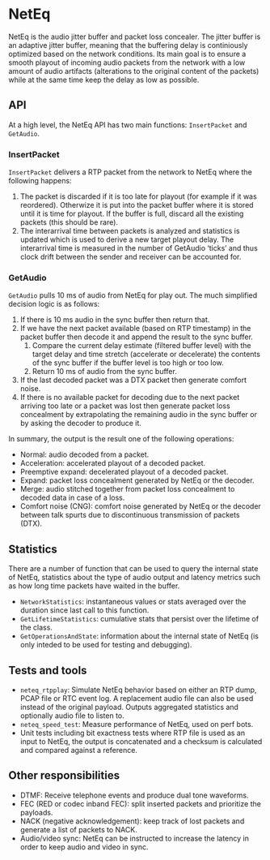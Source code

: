 <?% config.freshness.reviewed = '2021-04-13' %?>
<?% config.freshness.owner = 'jakobi' %?>

# NetEq

NetEq is the audio jitter buffer and packet loss concealer. The jitter buffer is
an adaptive jitter buffer, meaning that the buffering delay is continiously
optimized based on the network conditions. Its main goal is to ensure a smooth
playout of incoming audio packets from the network with a low amount of audio
artifacts (alterations to the original content of the packets) while at the same
time keep the delay as low as possible.

## API

At a high level, the NetEq API has two main functions: `InsertPacket` and
`GetAudio`.

### InsertPacket

`InsertPacket` delivers a RTP packet from the network to NetEq where the
following happens:

1.  The packet is discarded if it is too late for playout (for example if it was
    reordered). Otherwize it is put into the packet buffer where it is stored
    until it is time for playout. If the buffer is full, discard all the
    existing packets (this should be rare).
2.  The interarrival time between packets is analyzed and statistics is updated
    which is used to derive a new target playout delay. The interarrival time is
    measured in the number of GetAudio ‘ticks’ and thus clock drift between the
    sender and receiver can be accounted for.

### GetAudio

`GetAudio` pulls 10 ms of audio from NetEq for play out. The much simplified
decision logic is as follows:

1.  If there is 10 ms audio in the sync buffer then return that.
2.  If we have the next packet available (based on RTP timestamp) in the packet
    buffer then decode it and append the result to the sync buffer.
    1.  Compare the current delay estimate (filtered buffer level) with the
        target delay and time stretch (accelerate or decelerate) the contents of
        the sync buffer if the buffer level is too high or too low.
    2.  Return 10 ms of audio from the sync buffer.
3.  If the last decoded packet was a DTX packet then generate comfort noise.
4.  If there is no available packet for decoding due to the next packet arriving
    too late or a packet was lost then generate packet loss concealment by
    extrapolating the remaining audio in the sync buffer or by asking the
    decoder to produce it.

In summary, the output is the result one of the following operations:

-   Normal: audio decoded from a packet.
-   Acceleration: accelerated playout of a decoded packet.
-   Preemptive expand: decelerated playout of a decoded packet.
-   Expand: packet loss concealment generated by NetEq or the decoder.
-   Merge: audio stitched together from packet loss concealment to decoded data
    in case of a loss.
-   Comfort noise (CNG): comfort noise generated by NetEq or the decoder between
    talk spurts due to discontinuous transmission of packets (DTX).

## Statistics

There are a number of function that can be used to query the internal state of
NetEq, statistics about the type of audio output and latency metrics such as how
long time packets have waited in the buffer.

-   `NetworkStatistics`: instantaneous values or stats averaged over the
    duration since last call to this function.
-   `GetLifetimeStatistics`: cumulative stats that persist over the lifetime of
    the class.
-   `GetOperationsAndState`: information about the internal state of NetEq (is
    only inteded to be used for testing and debugging).

## Tests and tools

-   `neteq_rtpplay`: Simulate NetEq behavior based on either an RTP dump, PCAP
    file or RTC event log. A replacement audio file can also be used instead of
    the original payload. Outputs aggregated statistics and optionally audio
    file to listen to.
-   `neteq_speed_test`: Measure performance of NetEq, used on perf bots.
-   Unit tests including bit exactness tests where RTP file is used as an input
    to NetEq, the output is concatenated and a checksum is calculated and
    compared against a reference.

## Other responsibilities

-   DTMF: Receive telephone events and produce dual tone waveforms.
-   FEC (RED or codec inband FEC): split inserted packets and prioritize the
    payloads.
-   NACK (negative acknowledgement): keep track of lost packets and generate a
    list of packets to NACK.
-   Audio/video sync: NetEq can be instructed to increase the latency in order
    to keep audio and video in sync.
